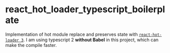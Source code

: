 # react_hot_loader_typescript_boilerplate

Implementation of hot module replace and preserves state with [`react-hot-loader 3`](https://github.com/gaearon/react-hot-loader).
I am using typescript 2 **without Babel** in this project, which can make the compile faster.

